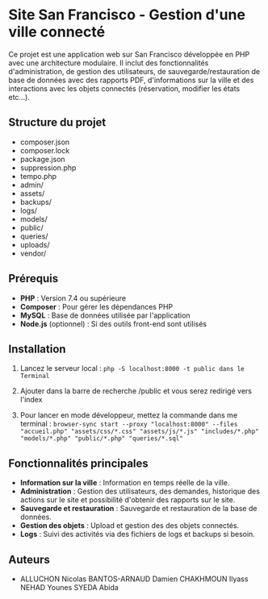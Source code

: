 # Site San Francisco - Gestion d'une ville connecté

Ce projet est une application web sur San Francisco développée en PHP avec une architecture modulaire. Il inclut des fonctionnalités d'administration, de gestion des utilisateurs, de sauvegarde/restauration de base de données avec des rapports PDF, d'informations sur la ville et des interactions avec les objets connectés (réservation, modifier les états etc...).

## Structure du projet

- composer.json        
- composer.lock         
- package.json          
- suppression.php       
- tempo.php             
- admin/                
- assets/               
- backups/              
- logs/                 
- models/               
- public/               
- queries/              
- uploads/             
- vendor/               

## Prérequis

- **PHP** : Version 7.4 ou supérieure
- **Composer** : Pour gérer les dépendances PHP
- **MySQL** : Base de données utilisée par l'application
- **Node.js** (optionnel) : Si des outils front-end sont utilisés

## Installation

1. Lancez le serveur local :
   ```php -S localhost:8000 -t public dans le Terminal```
   
2. Ajouter dans la barre de recherche /public et vous serez redirigé vers l'index

3. Pour lancer en mode développeur, mettez la commande dans me terminal :
   ```browser-sync start --proxy "localhost:8000" --files "accueil.php" "assets/css/*.css" "assets/js/*.js" "includes/*.php" "models/*.php" "public/*.php" "queries/*.sql"```


## Fonctionnalités principales

- **Information sur la ville** : Information en temps réelle de la ville. 
- **Administration** : Gestion des utilisateurs, des demandes, historique des actions sur le site et possibilité d'obtenir des rapports sur le site.
- **Sauvegarde et restauration** : Sauvegarde et restauration de la base de données.
- **Gestion des objets** : Upload et gestion des des objets connectés.
- **Logs** : Suivi des activités via des fichiers de logs et backups si besoin.


## Auteurs

- ALLUCHON Nicolas BANTOS-ARNAUD Damien CHAKHMOUN Ilyass NEHAD Younes SYEDA Abida

